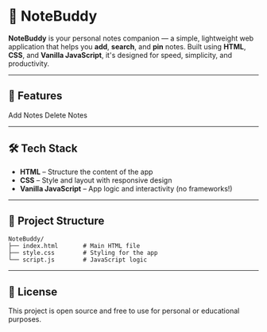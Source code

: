 # 📒 NoteBuddy

**NoteBuddy** is your personal notes companion — a simple, lightweight web application that helps you **add**, **search**, and **pin** notes. Built using **HTML**, **CSS**, and **Vanilla JavaScript**, it's designed for speed, simplicity, and productivity.

---

## 🚀 Features

Add Notes
Delete Notes

---

## 🛠️ Tech Stack

* **HTML** – Structure the content of the app
* **CSS** – Style and layout with responsive design
* **Vanilla JavaScript** – App logic and interactivity (no frameworks!)

---

## 📂 Project Structure

```
NoteBuddy/
├── index.html       # Main HTML file
├── style.css        # Styling for the app
└── script.js        # JavaScript logic
```
---

## 📃 License

This project is open source and free to use for personal or educational purposes.
